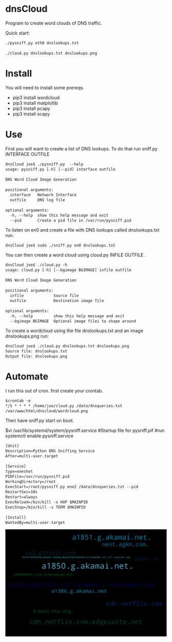 # dnsCloud
Program to create word clouds of DNS traffic. 

Quick start: 
    
    ./pysniff.py eth0 dnslookups.txt 

    ./cloud.py dnslookups.txt dnslookups.png 


# Install
You will need to install some prereqs. 

 - pip3 install wordcloud
 - pip3 install matplotlib
 - pip3 install pcapy 
 - pip3 install scapy
 
# Use
First you will want to create a list of DNS lookups. To do that run sniff.py INTERFACE OUTFILE 

    dnsCloud joe$ ./pysniff.py  --help 
    usage: pysniff.py [-h] [--pid] interface outfile
    
    DNS Word Cloud Image Generation
    
    positional arguments:
      interface   Network Interface
      outfile     DNS log file
    
    optional arguments:
      -h, --help  show this help message and exit
      --pid       Create a pid file in /var/run/pysniff.pid

To listen on en0 and create a file with DNS lookups called dnslookups.txt run: 

    dnsCloud joe$ sudo ./sniff.py en0 dnslookups.txt

You can then create a word cloud using cloud.py INFILE OUTFILE  .

    dnsCloud joe$ ./cloud.py -h
    usage: cloud.py [-h] [--bgimage BGIMAGE] infile outfile
    
    DNS Word Cloud Image Generation
    
    positional arguments:
      infile             Source file
      outfile            Destination image file
    
    optional arguments:
      -h, --help         show this help message and exit
      --bgimage BGIMAGE  Optional image filei to shape around

To create a wordcloud using the file dnslookups.txt and an image dnslookups.png run: 

    dnsCloud joe$ ./cloud.py dnslookups.txt dnslookups.png
    Source file: dnslookups.txt
    Output file: dnslookups.png

# Automate
I run this out of cron. first create your crontab. 

    $crontab -e
    */5 * * * * /home/joe/cloud.py /data/dnsqueries.txt /var/www/html/dnscloud/wordcloud.png

Then have sniff.py start on boot. 
 
   $vi /usr/lib/systemd/system/pysniff.service
    #Startup file for pysniff.pif
    #run systemctl enable pysniff.service 
    
    [Unit]
    Description=Python DNS Sniffing Service
    After=multi-user.target
    
    [Service]
    type=oneshot
    PIDFile=/var/run/pysniff.pid
    WorkingDirectory=/root
    ExecStart=/root/pysniff.py eno2 /data/dnsqueries.txt --pid
    RestartSec=10s
    Restart=always
    ExecReload=/bin/kill -s HUP $MAINPID
    ExecStop=/bin/kill -s TERM $MAINPID
    
    [Install]
    WantedBy=multi-user.target
    

![](https://raw.githubusercontent.com/joemcmanus/dnsCloud/master/wordcloud.png)

